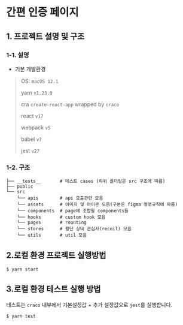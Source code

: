 # 간편 인증 페이지

## 1. 프로젝트 설명 및 구조
### 1-1. 설명
- 기본 개발환경
> OS: `macOS 12.1`
>
> yarn `v1.23.0`
>
> cra `create-react-app` wrapped by `craco`
> 
> react `v17`
> 
> webpack `v5`
> 
> babel `v7`
> 
> jest `v27`

### 1-2. 구조
```shell
├── __tests__       # 테스트 cases (하위 폴더링은 src 구조에 따름)
├── public
└── src
    └── apis        # api 호출관련 모음
    └── assets      # 이미지 및 아이콘 모음(구분은 figma 명명규칙에 따름)
    └── components  # page에 조합될 components들
    └── hooks       # custom hook 모음
    └── pages       # rounting
    └── stores      # 횡단 상태 관심사(recoil) 모음 
    └── utils       # util 모음
```

## 2.로컬 환경 프로젝트 실행방법
```shell
$ yarn start
```

## 3.로컬 환경 테스트 실행 방법
테스트는 `craco` 내부에서 기본설정값 + 추가 설정값으로 `jest`를 실행합니다.
```shell
$ yarn test
```
